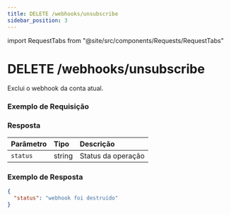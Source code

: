 ```yaml
---
title: DELETE /webhooks/unsubscribe
sidebar_position: 3
---
```


import RequestTabs from "@site/src/components/Requests/RequestTabs"

# DELETE /webhooks/unsubscribe

Exclui o webhook da conta atual.

### Exemplo de Requisição

<RequestTabs endpoint='webhooks_api' request="delete_webhooks_unsubscribe"/>

### Resposta

| Parâmetro  | Tipo   | Descrição               |
| :--------- | :----- | :---------------------- |
| `status`   | string | Status da operação       |

### Exemplo de Resposta

```json title=response.json
{
  "status": "webhook foi destruído"
}
```